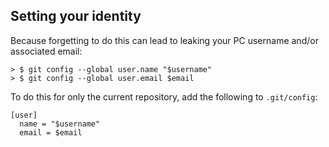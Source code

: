 ## Setting your identity
Because forgetting to do this can lead to leaking your PC username and/or associated email:
```
> $ git config --global user.name "$username"
> $ git config --global user.email $email
```

To do this for only the current repository, add the following to `.git/config`:
```
[user]
  name = "$username"
  email = $email
```
